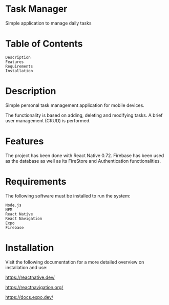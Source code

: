 # Task Manager
Simple application to manage daily tasks

# Table of Contents

    Description
    Features
    Requirements
    Installation
    

# Description
Simple personal task management application for mobile devices.

The functionality is based on adding, deleting and modifying tasks. A brief user management (CRUD) is performed.

# Features
The project has been done with React Native 0.72.
Firebase has been used as the database as well as its FireStore and Authentication functionalities.

# Requirements
The following software must be installed to run the system:

    Node.js
    NPM
    React Native
    React Navigation
    Expo
    Firebase
    
# Installation
Visit the following documentation for a more detailed overview on installation and use:

https://reactnative.dev/

https://reactnavigation.org/

https://docs.expo.dev/
